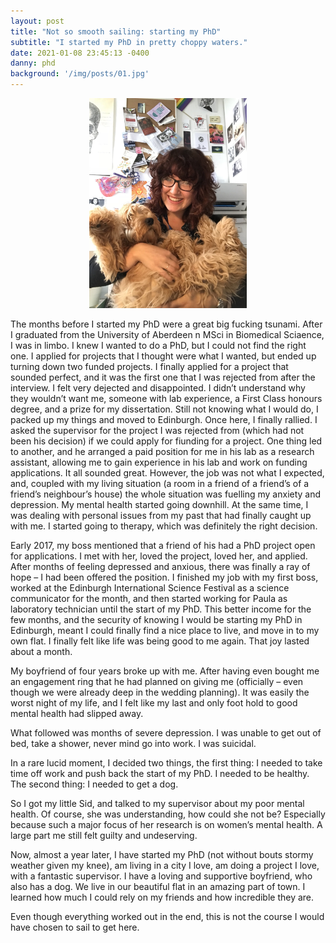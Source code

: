 ```yaml
---
layout: post
title: "Not so smooth sailing: starting my PhD"
subtitle: "I started my PhD in pretty choppy waters."
date: 2021-01-08 23:45:13 -0400
danny: phd
background: '/img/posts/01.jpg'
---
```


<p align="center">
  <img width="50%" height="50%" src="/assets/img/danny-holding-Sid.jpg">
</p>

The months before I started my PhD were a great big fucking tsunami. After I graduated from the University of Aberdeen n MSci in Biomedical Sciaence, I was in limbo. I knew I wanted to do a PhD, but I could not find the right one. I applied for projects that I thought were what I wanted, but ended up turning down two funded projects. I finally applied for a project that sounded perfect, and it was the first one that I was rejected from after the interview. I felt very dejected and disappointed. I didn’t understand why they wouldn’t want me, someone with lab experience, a First Class honours degree, and a prize for my dissertation. Still not knowing what I would do, I packed up my things and moved to Edinburgh. Once here, I finally rallied. I asked the supervisor for the project I was rejected from (which had not been his decision) if we could apply for fiunding for a project. One thing led to another, and he arranged a paid position for me in his lab as a research assistant, allowing me to gain experience in his lab and work on funding applications. It all sounded great. However, the job was not what I expected, and, coupled with my living situation (a room in a friend of a friend’s of a friend’s neighbour’s house) the whole situation was fuelling my anxiety and depression. My mental health started going downhill. At the same time, I was dealing with personal issues from my past that had finally caught up with me. I started going to therapy, which was definitely the right decision.

Early 2017, my boss mentioned that a friend of his had a PhD project open for applications. I met with her, loved the project, loved her, and applied. After months of feeling depressed and anxious, there was finally a ray of hope – I had been offered the position. I finished my job with my first boss, worked at the Edinburgh International Science Festival as a science communicator for the month, and then started working for Paula as laboratory technician until the start of my PhD. This better income for the few months, and the security of knowing I would be starting my PhD in Edinburgh, meant I could finally find a nice place to live, and move in to my own flat. I finally felt like life was being good to me again. That joy lasted about a month.

My boyfriend of four years broke up with me. After having even bought me an engagement ring that he had planned on giving me (officially – even though we were already deep in the wedding planning). It was easily the worst night of my life, and I felt like my last and only foot hold to good mental health had slipped away.

What followed was months of severe depression. I was unable to get out of bed, take a shower, never mind go into work. I was suicidal.

In a rare lucid moment, I decided two things, the first thing: I needed to take time off work and push back the start of my PhD. I needed to be healthy. The second thing: I needed to get a dog.

So I got my little Sid, and talked to my supervisor about my poor mental health. Of course, she was understanding, how could she not be? Especially because such a major focus of her research is on women’s mental health. A large part me still felt guilty and undeserving.

Now, almost a year later, I have started my PhD (not without bouts stormy weather given my knee), am living in a city I love, am doing a project I love, with a fantastic supervisor. I have a loving and supportive boyfriend, who also has a dog. We live in our beautiful flat in an amazing part of town. I learned how much I could rely on my friends and how incredible they are.

Even though everything worked out in the end, this is not the course I would have chosen to sail to get here.
